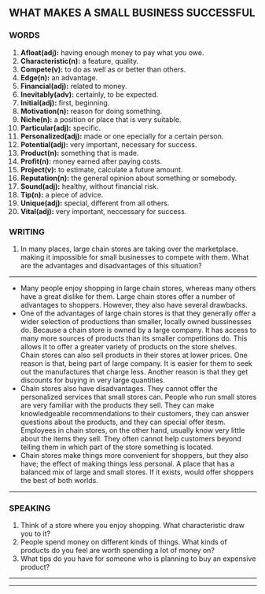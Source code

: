 ## WHAT MAKES A SMALL BUSINESS SUCCESSFUL

### WORDS 
1. **Afloat(adj):** having enough money to pay what you owe.
2. **Characteristic(n):** a feature, quality.
3. **Compete(v):** to do as well as or better than others.
4. **Edge(n):** an advantage.
5. **Financial(adj):** related to money.
6. **Inevitably(adv):** certainly, to be expected.
7. **Initial(adj):** first, beginning.
8. **Motivation(n):** reason for doing something.
9. **Niche(n):** a position or place that is very suitable.
10. **Particular(adj):** specific.
11. **Personalized(adj):** made or one epecially for a certain person.
12. **Potential(adj):** very important, necessary for success.
13. **Product(n):** something that is made.
14. **Profit(n):** money earned after paying costs.
15. **Project(v):** to estimate, calculate a future amount.
16. **Reputation(n):** the general opinion about something or somebody.
17. **Sound(adj):** healthy, without financial risk.
18. **Tip(n):** a piece of advice.
19. **Unique(adj):** special, different from all others.
20. **Vital(adj):** very important, neccessary for success.

### WRITING 

1. In many places, large chain stores are taking over the marketplace. making it impossible for small businesses to compete with them. What are the advantages and disadvantages of this situation?

---

* Many people enjoy shopping in large chain stores, whereas many others have a great dislike for them. Large chain stores offer a number of advantages to shoppers. However, they also have several drawbacks.
* One of the advantages of large chain stores is that they generally offer a wider selection of productions than smaller, locally owned bussinesses do. Because a chain store is owned by a large company. It has access to many more sources of products than its smaller competitions do. This allows it to offer a greater variety of products on the store shelves. Chain stores can also sell products in their stores at lower prices. One reason is that, being part of large company. It is easier for them to seek out the manufactures that charge less. Another reason is that they get discounts for buying in very large quantities.
* Chain stores also have disadvantages. They cannot offer the personalized services that small stores can. People who run small stores are very familiar with the products they sell. They can make knowledgeable recommendations to their customers, they can answer questions about the products, and they can special offer itesm. Employees in chain stores, on the other hand, usually know very little about the items they sell. They often cannot help customers beyond telling them in which part of the store something is located.
* Chain stores make things more convenient for shoppers, but they also have; the effect of making things less personal. A place that has a balanced mix of large and small stores. If it exists, would offer shoppers the best of both worlds.


---

### SPEAKING

1. Think of a store where you enjoy shopping. What characteristic draw you to it?
2. People spend money on different kinds of things. What kinds of products do you feel are worth spending a lot of money on?
3. What tips do you have for someone who is planning to buy an expensive product?

---



---
